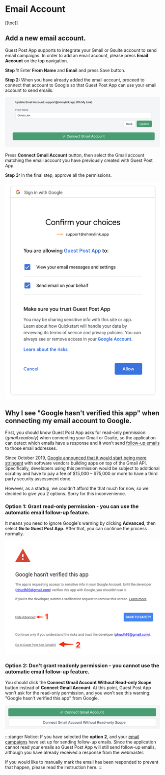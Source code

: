 # Email Account

[[toc]]

## Add a new email account.

Guest Post App supports to integrate your Gmail or Gsuite account to send email campaigns. In order to add an email account, please press **Email Account** on the top navigation.

**Step 1:** Enter **From Name** and **Email** and press Save button.

**Step 2:** When you have already added the email account, proceed to connect that account to Google so that Guest Post App can use your email account to send emails.

![Add email account](./../../assets/img/add-email-account.png)

Press **Connect Gmail Account** button, then select the Gmail account matching the email account you have previously created with Guest Post App.

**Step 3:** In the final step, approve all the permissions.

![Connect Google](./../../assets/img/connect-google.png)

## Why I see "Google hasn't verified this app" when connecting my email account to Google.

First, you should know Guest Post App asks for read-only permission (*gmail.readonly*) when connecting your Gmail or Gsuite, so the application can detect which emails have a response and it won't send [follow-up emails](/en/features/campaign.html#step-2-create-the-initial-and-follow-ups-email) to those email addresses.

Since October 2019, [Google announced that it would start being more stringent](https://cloud.google.com/blog/products/g-suite/elevating-user-trust-in-our-api-ecosystems) with software vendors building apps on top of the Gmail API. Specifically, developers using this permission would be subject to additional scrutiny and have to pay a fee of $15,000 – $75,000 or more to have a third party security assessment done.

However, as a startup, we couldn't afford the that much for now, so we decided to give you 2 options. Sorry for this inconvenience.

### Option 1: Grant read-only permission - you can use the automatic email follow-up feature.

It means you need to ignore Google's warning by clicking **Advanced**, then select **Go to Guest Post App**. After that, you can continue the process normally.

![Unverified App](./../../assets/img/unverified-app.png)

### Option 2: Don't grant readonly permission - you cannot use the automatic email follow-up feature.

You should click the **Connect Gmail Account Without Read-only Scope** button instead of **Connect Gmail Account**. At this point, Guest Post App won't ask for the read-only permission, and you won't see this warning: "Google hasn't verified this app" from Google.

![Gmail Buttons](./../../assets/img/gmail-buttons.png)

:::danger Notice:
If you have selected the **option 2**, and your [email campaigns](/en/features/campaign.html) have set up for sending follow-up emails. Since the application cannot read your emails so Guest Post App will still send follow-up emails, although you have already received a response from the webmaster.

If you would like to manually mark the email has been responded to prevent that happen, please read the instruction here.
:::
